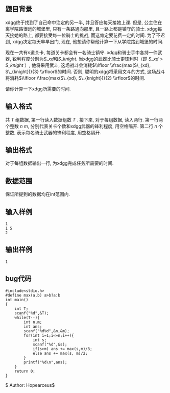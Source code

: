 ## 题目背景
xdgg终于找到了自己命中注定的另一半, 并且答应每天接她上课.
但是, 公主住在离学院路很远的城堡里, 只有一条路通向那里, 且一路上都是镇守的骑士.
xdgg每天接她的路上, 都要接受每一位骑士的挑战, 而这肯定要花费一定的时间.
为了不迟到, xdgg决定每天早早出门, 现在, 他想请你帮他计算一下从学院路到城堡的时间.

现在一共有$n$道关卡, 每道关卡都会有一名骑士镇守.
xdgg和骑士手中各持一件武器, 锐利程度分别为$S\_{xd}$和$S\_{knight}$.
当xdgg的武器比骑士更锋利时（即 $S\_{xd} > S\_{knight}$ ）, 他将采用武斗, 这场战斗会消耗$\\lfloor \\frac{max(S\_{xd}, S\_{knight})}{3} \\rfloor$的时间.
否则, 聪明的xdgg将采用文斗的方式, 这场战斗将消耗$\\lfloor \\frac{max(S\_{xd}, S\_{knight})}{2} \\rfloor$的时间.

请你计算一下xdgg所需要的时间.

## 输入格式
共 $T$ 组数据, 第一行读入数据组数 $T$ .
接下来, 对于每组数据, 读入两行. 
第一行两个整数 $n$ $m$, 分别代表关卡个数和xdgg武器的锋利程度, 用空格隔开. 
第二行 $n$ 个整数, 表示每名骑士武器的锋利程度, 用空格隔开.

## 输出格式
对于每组数据输出一行, 为xdgg完成任务所需要的时间.

## 数据范围
保证所提到的数据均在int范围内.

## 输入样例
    1
    1 5
    2

## 输出样例
    1

## bug代码

    #include<stdio.h>
    #define max(a,b) a>b?a:b
    int main()
    {
	    int T;
	    scanf("%d",&T);
	    while(T--){
		    int n,m;
		    int ans;
		    scanf("%d%d",&n,&m);
		    for(int i=1;i<=n;i++){
			    int s;
			    scanf("%d",&s);
			    if(s>m) ans += max(s,m)/3;
			    else ans += max(s, m)/2;
		    }
		    printf("%d\n",ans);
	    }
	    return 0;
    }

$ Author: Hopearceus$ 